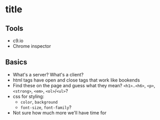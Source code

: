 # title

## Tools

* c9.io
* Chrome inspector

## Basics

* What's a server? What's a client?
* html tags have open and close tags that work like bookends
* Find these on the page and guess what they mean? `<h1>`..`<h6>`, `<p>`, `<strong>`, `<em>`, `<ol>`/`<ul>`?
* css for styling:
  * `color`, `background`
  * `font-size`, `font-family`?
* Not sure how much more we'll have time for
